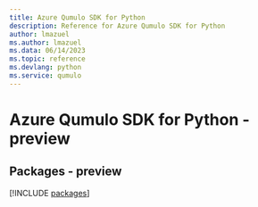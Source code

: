 ```yaml
---
title: Azure Qumulo SDK for Python
description: Reference for Azure Qumulo SDK for Python
author: lmazuel
ms.author: lmazuel
ms.data: 06/14/2023
ms.topic: reference
ms.devlang: python
ms.service: qumulo
---
```

# Azure Qumulo SDK for Python - preview
## Packages - preview
[!INCLUDE [packages](qumulo-index.md)]